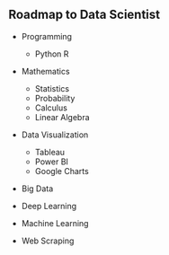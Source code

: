 ## Roadmap to Data Scientist

* Programming
   * Python
                              R
* Mathematics
   * Statistics
   * Probability
   * Calculus
   * Linear Algebra
* Data Visualization
   * Tableau
   * Power BI
   * Google Charts
* Big Data

* Deep Learning

* Machine Learning

* Web Scraping
